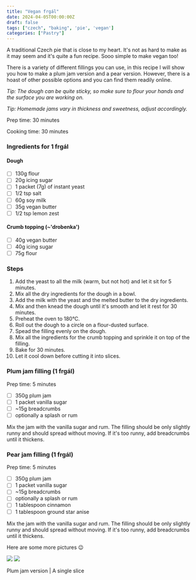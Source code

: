 ```yaml
---
title: "Vegan frgál"
date: 2024-04-05T00:00:00Z
draft: false
tags: ["czech", "baking", 'pie', 'vegan']
categories: ["Pastry"]
---
```


A traditional Czech pie that is close to my heart. It's not as hard to make as it may seem and it's quite a fun recipe. Sooo simple to make vegan too!

There is a variety of different fillings you can use, in this recipe I will show you how to make a plum jam version and a pear version. However, there is a hoast of other possible options and you can find them readily online. 

<i>Tip: The dough can be quite sticky, so make sure to flour your hands and the surface you are working on.</i>

<i>Tip: Homemade jams vary in thickness and sweetness, adjust accordingly.</i>

<div class="recipe" id="recipe">
Prep time: 30 minutes

Cooking time: 30 minutes

### Ingredients for 1 frgál
#### Dough
- [ ] 130g flour
- [ ] 20g icing sugar
- [ ] 1 packet (7g) of instant yeast
- [ ] 1/2 tsp salt
- [ ] 60g soy milk 
- [ ] 35g vegan butter
- [ ] 1/2 tsp lemon zest

#### Crumb topping (~'drobenka')
- [ ] 40g vegan butter
- [ ] 40g icing sugar
- [ ] 75g flour

### Steps
1. Add the yeast to all the milk (warm, but not hot) and let it sit for 5 minutes.
2. Mix all the dry ingredients for the dough in a bowl.
3. Add the milk with the yeast and the melted butter to the dry ingredients.
4. Mix and then knead the dough until it's smooth and let it rest for 30 minutes.
5. Preheat the oven to 180°C.
6. Roll out the dough to a circle on a flour-dusted surface.
7. Spead the filling evenly on the dough.
8. Mix all the ingredients for the crumb topping and sprinkle it on top of the filling.
9. Bake for 30 minutes.
10. Let it cool down before cutting it into slices.

</div>

<div class="recipe">
<h3 class="title">Plum jam filling (1 frgál)</h3>
Prep time: 5 minutes

- [ ] 350g plum jam
- [ ] 1 packet vanilla sugar
- [ ] ~15g breadcrumbs
- [ ] optionally a splash or rum

Mix the jam with the vanilla sugar and rum. The filling should be only slightly runny and should spread without moving. If it's too runny, add breadcrumbs until it thickens.

</div>

<div class="recipe">
<h3 class="title">Pear jam filling (1 frgál)</h3>
Prep time: 5 minutes

- [ ] 350g plum jam
- [ ] 1 packet vanilla sugar
- [ ] ~15g breadcrumbs
- [ ] optionally a splash or rum
- [ ] 1 tablespoon cinnamon
- [ ] 1 tablespoon ground star anise

Mix the jam with the vanilla sugar and rum. The filling should be only slightly runny and should spread without moving. If it's too runny, add breadcrumbs until it thickens.

</div>

Here are some more pictures 😉

<div class="image-split">

![](plum.jpeg)
![](slice.jpeg)

<span class="caption">Plum jam version | A single slice</span>
</div>
